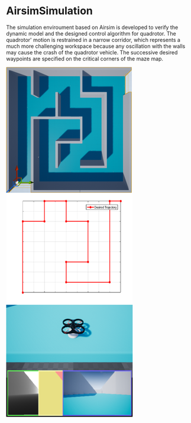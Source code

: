 # AirsimSimulation


The simulation enviroument based on Airsim is developed to verify the dynamic model and the designed control algorithm for quadrotor.
The quadrotor' motion is restrained in a narrow corridor, which represents a much more challenging workspace because any oscillation with the walls may cause the crash of the quadrotor vehicle.
The successive desired waypoints are specified on the critical corners of the maze map.

<img src="./Plugins/UdpMatlabClient/Result/MazeMap.bmp" width = "340" height = "340" alt="MazeMap" align=center />

<img src="./Plugins/UdpMatlabClient/Result/PathMaze.bmp" width = "342" height = "303" alt="PathMaze" align=center />

<img src="./Plugins/UdpMatlabClient/Result/MazeMapQuadrotor.bmp" width = "342" height = "303" alt="MazeMapQuadrotor" align=center />























